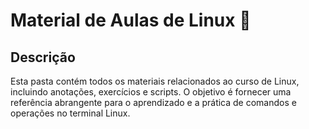 # Material de Aulas de Linux 🐧

## Descrição
Esta pasta contém todos os materiais relacionados ao curso de Linux, incluindo anotações, exercícios e scripts. O objetivo é fornecer uma referência abrangente para o aprendizado e a prática de comandos e operações no terminal Linux.
